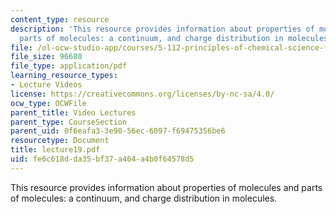 ```yaml
---
content_type: resource
description: 'This resource provides information about properties of molecules and
  parts of molecules: a continuum, and charge distribution in molecules.'
file: /ol-ocw-studio-app/courses/5-112-principles-of-chemical-science-fall-2005/fe6c618dda35bf37a464a4b0f64578d5_lecture19.pdf
file_size: 96680
file_type: application/pdf
learning_resource_types:
- Lecture Videos
license: https://creativecommons.org/licenses/by-nc-sa/4.0/
ocw_type: OCWFile
parent_title: Video Lectures
parent_type: CourseSection
parent_uid: 0f6eafa3-3e90-56ec-6097-f69475356be6
resourcetype: Document
title: lecture19.pdf
uid: fe6c618d-da35-bf37-a464-a4b0f64578d5
---
```

This resource provides information about properties of molecules and parts of molecules: a continuum, and charge distribution in molecules.